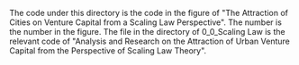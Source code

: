 The code under this directory is the code in the figure of "The Attraction of Cities on Venture Capital from a Scaling Law Perspective". The number is the number in the figure.
The file in the directory of 0_0_Scaling Law is the relevant code of "Analysis and Research on the Attraction of Urban Venture Capital from the Perspective of Scaling Law Theory".
 
 

